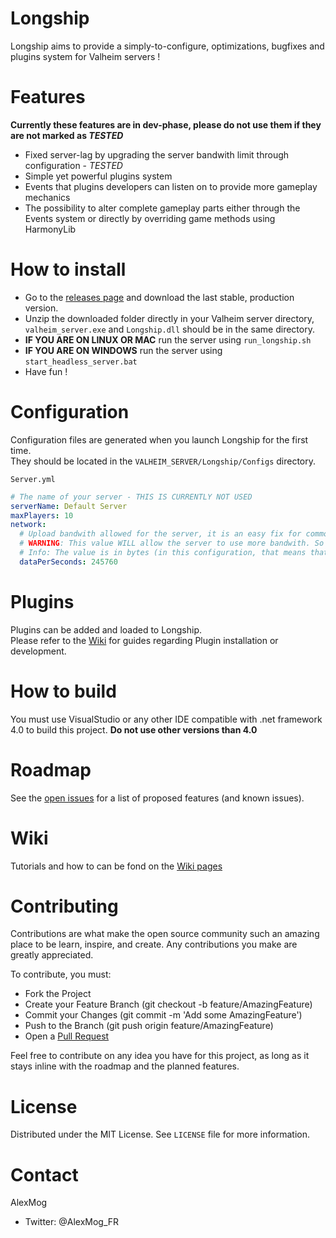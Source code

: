 # Longship
Longship aims to provide a simply-to-configure, optimizations, bugfixes and plugins system for Valheim servers !

# Features
**Currently these features are in dev-phase, please do not use them if they are not marked as *TESTED***  
* Fixed server-lag by upgrading the server bandwith limit through configuration - *TESTED*
* Simple yet powerful plugins system
* Events that plugins developers can listen on to provide more gameplay mechanics
* The possibility to alter complete gameplay parts either through the Events system or directly by overriding game methods using HarmonyLib

# How to install
* Go to the [releases page](https://github.com/AlexMog/Longship/releases) and download the last stable, production version.
* Unzip the downloaded folder directly in your Valheim server directory, `valheim_server.exe` and `Longship.dll` should be in the same directory.
* **IF YOU ARE ON LINUX OR MAC** run the server using `run_longship.sh`
* **IF YOU ARE ON WINDOWS** run the server using `start_headless_server.bat`
* Have fun !

# Configuration
Configuration files are generated when you launch Longship for the first time.  
They should be located in the `VALHEIM_SERVER/Longship/Configs` directory.

`Server.yml`
```yaml
# The name of your server - THIS IS CURRENTLY NOT USED
serverName: Default Server
maxPlayers: 10
network:
  # Upload bandwith allowed for the server, it is an easy fix for common lag problems, if you are lagging, you can augment this value.
  # WARNING: This value WILL allow the server to use more bandwith. So be careful.
  # Info: The value is in bytes (in this configuration, that means that the server is limited to ~250 Ko/s)
  dataPerSeconds: 245760
```

# Plugins
Plugins can be added and loaded to Longship.  
Please refer to the [Wiki](https://github.com/AlexMog/Longship/wiki) for guides regarding Plugin installation or development.

# How to build
You must use VisualStudio or any other IDE compatible with .net framework 4.0 to build this project. **Do not use other versions than 4.0**  

# Roadmap
See the [open issues](https://github.com/AlexMog/Longship/issues) for a list of proposed features (and known issues).

# Wiki
Tutorials and how to can be fond on the [Wiki pages](https://github.com/AlexMog/Longship/wiki)

# Contributing
Contributions are what make the open source community such an amazing place to be learn, inspire, and create. Any contributions you make are greatly appreciated.

To contribute, you must:
* Fork the Project
* Create your Feature Branch (git checkout -b feature/AmazingFeature)
* Commit your Changes (git commit -m 'Add some AmazingFeature')
* Push to the Branch (git push origin feature/AmazingFeature)
* Open a [Pull Request](https://github.com/AlexMog/Longship/pulls)

Feel free to contribute on any idea you have for this project, as long as it stays inline with the roadmap and the planned features.

# License
Distributed under the MIT License. See `LICENSE` file for more information.

# Contact
AlexMog
* Twitter: @AlexMog_FR
